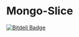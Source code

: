 Mongo-Slice
===========


[![Bitdeli Badge](https://d2weczhvl823v0.cloudfront.net/MicroPyramid/mongo-slice/trend.png)](https://bitdeli.com/free "Bitdeli Badge")

